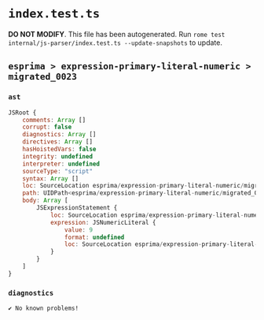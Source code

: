 # `index.test.ts`

**DO NOT MODIFY**. This file has been autogenerated. Run `rome test internal/js-parser/index.test.ts --update-snapshots` to update.

## `esprima > expression-primary-literal-numeric > migrated_0023`

### `ast`

```javascript
JSRoot {
	comments: Array []
	corrupt: false
	diagnostics: Array []
	directives: Array []
	hasHoistedVars: false
	integrity: undefined
	interpreter: undefined
	sourceType: "script"
	syntax: Array []
	loc: SourceLocation esprima/expression-primary-literal-numeric/migrated_0023/input.js 1:0-1:2
	path: UIDPath<esprima/expression-primary-literal-numeric/migrated_0023/input.js>
	body: Array [
		JSExpressionStatement {
			loc: SourceLocation esprima/expression-primary-literal-numeric/migrated_0023/input.js 1:0-1:2
			expression: JSNumericLiteral {
				value: 9
				format: undefined
				loc: SourceLocation esprima/expression-primary-literal-numeric/migrated_0023/input.js 1:0-1:2
			}
		}
	]
}
```

### `diagnostics`

```
✔ No known problems!

```
